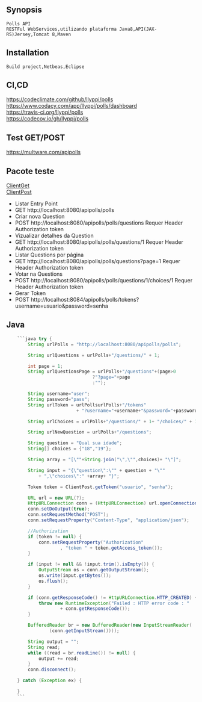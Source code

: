 ## Synopsis  
    Polls API
    RESTFul WebServices,utilizando plataforma Java8,API(JAX-RS)Jersey,Tomcat 8,Maven

## Installation
    Build project,Netbeas,Eclipse

## CI,CD
   https://codeclimate.com/github/llyppi/polls
   <br>https://www.codacy.com/app/llyppi/polls/dashboard
   <br>https://travis-ci.org/llyppi/polls
   <br>https://codecov.io/gh/llyppi/polls

## Test GET/POST
  https://multware.com/apipolls

## Pacote teste 
</tab>[ClientGet](../blob/master/src/main/java/com/app/client/ClientGet.java)
    <br>[ClientPost](../blob/master/src/main/java/com/app/client/ClientPost.java)

* Listar Entry Point 
* GET http://localhost:8080/apipolls/polls
* Criar nova Question
* POST http://localhost:8080/apipolls/polls/questions   Requer Header Authorization token 
* Vizualizar detalhes da Question
* GET http://localhost:8080/apipolls/polls/questions/1    Requer Header Authorization token 
* Listar Questions por página
* GET http://localhost:8080/apipolls/polls/questions?page=1   Requer Header Authorization token 
* Votar na Questions
* POST http://localhost:8080/apipolls/polls/questions/1/choices/1   Requer Header Authorization token 
* Gerar Token
* POST http://localhost:8084/apipolls/polls/tokens?username=usuario&password=senha            

## Java            
```java
    ```java try {
        String urlPolls = "http://localhost:8080/apipolls/polls";

        String urlQuestions = urlPolls+"/questions/" + 1; 

        int page = 1;
        String urlQuestionsPage = urlPolls+"/questions"+(page>0
                                ?"?page="+page
                                :""); 

        String username="user";
        String password="pass";
        String urlToken = urlPollsurlPolls+"/tokens"
                          + "?username="+username+"&password="+password;

        String urlChoices = urlPolls+"/questions/" + 1+ "/choices/" + 1;

        String urlNewQuestion = urlPolls+"/questions";

        String question = "Qual sua idade";
        String[] choices = {"18","19"};

        String array = "[\""+String.join("\",\"",choices)+ "\"]"; 

        String input = "{\"question\":\"" + question + "\""
            + ",\"choices\":" +array+ "}";

        Token token = ClientPost.getToken("usuario", "senha");

        URL url = new URL(?);
        HttpURLConnection conn = (HttpURLConnection) url.openConnection();
        conn.setDoOutput(true);
        conn.setRequestMethod("POST");
        conn.setRequestProperty("Content-Type", "application/json");

        //Authorization
        if (token != null) {
            conn.setRequestProperty("Authorization"
                    , "token " + token.getAccess_token());
        }

        if (input != null && !input.trim().isEmpty()) {
            OutputStream os = conn.getOutputStream();
            os.write(input.getBytes());
            os.flush();
        }

        if (conn.getResponseCode() != HttpURLConnection.HTTP_CREATED) {
            throw new RuntimeException("Failed : HTTP error code : "
                    + conn.getResponseCode());
        }

        BufferedReader br = new BufferedReader(new InputStreamReader(
                (conn.getInputStream())));

        String output = "";
        String read;
        while ((read = br.readLine()) != null) {
            output += read;
        }
        conn.disconnect();

    } catch (Exception ex) {

    }
    ```    
